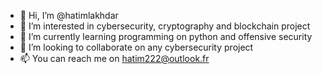- 👋 Hi, I’m @hatimlakhdar
- 👀 I’m interested in cybersecurity, cryptography and blockchain project 
- 🌱 I’m currently learning programming on python and offensive security
- 💞️ I’m looking to collaborate on any cybersecurity project
- 📫 You can reach me on hatim222@outlook.fr

<!---
hatimlakhdar/hatimlakhdar is a ✨ special ✨ repository because its `README.md` (this file) appears on your GitHub profile.
You can click the Preview link to take a look at your changes.
--->
